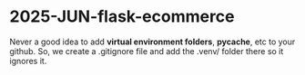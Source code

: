 # 2025-JUN-flask-ecommerce

Never a good idea to add __virtual environment folders__, __pycache__, etc to your github.
So, we create a .gitignore file and add the .venv/ folder there so it ignores it.
